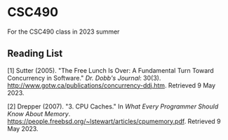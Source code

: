 # CSC490
For the CSC490 class in 2023 summer

## Reading List

[1] Sutter (2005). "The Free Lunch Is Over: A Fundamental Turn Toward Concurrency in Software." _Dr. Dobb's Journal_: 30(3). http://www.gotw.ca/publications/concurrency-ddj.htm. Retrieved 9 May 2023.

[2] Drepper (2007). "3. CPU Caches." In _What Every Programmer Should Know About Memory_. https://people.freebsd.org/~lstewart/articles/cpumemory.pdf. Retrieved 9 May 2023.
